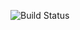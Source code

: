 ![Build Status](https://github.com/sainimu78/NiflectSamples/actions/workflows/HelloWworldWindows.yml/badge.svg)